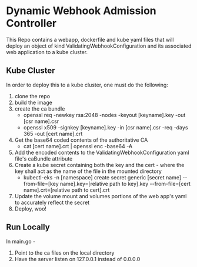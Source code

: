 # Dynamic Webhook Admission Controller

This Repo contains a webapp, dockerfile and kube yaml files that will deploy an object of kind ValidatingWebhookConfiguration and its associated web application to a kube cluster.  

## Kube Cluster

In order to deploy this to a kube cluster, one must do the following:
1. clone the repo 
2. build the image 
3. create the ca bundle
      * openssl req -newkey rsa:2048 -nodes -keyout [keyname].key -out [csr name].csr
      * openssl x509 -signkey [keyname].key -in [csr name].csr -req -days 365 -out [cert name].crt
4. Get the base64 coded contents of the authoritative CA
      * cat [cert name].crt | openssl enc -base64 -A
5. Add the encoded contents to the ValidatingWebhookConfiguration yaml file's caBundle attribute
6. Create a kube secret containing both the key and the cert - where the key shall act as the name of the file in the mounted directory
      * kubectl-eks -n [namespace] create secret generic [secret name] --from-file=[key name].key=[relative path to key].key --from-file=[cert name].crt=[relative path to cert].crt
7. Update the volume mount and volumes portions of the web app's yaml to accurately reflect the secret  
8. Deploy, woo!


## Run Locally 
In main.go -
1. Point to the ca files on the local directory 
2. Have the server listen on 127.0.0.1 instead of 0.0.0.0

